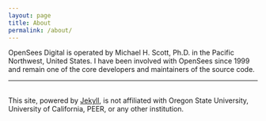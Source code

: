 ```yaml
---
layout: page
title: About
permalink: /about/
---
```


OpenSees Digital is operated by Michael H. Scott, Ph.D. in the Pacific Northwest, United States. I have been involved with OpenSees since 1999 and remain one of the core developers and maintainers of the source code. 


---
<br>
  This site, powered by <a href="https://jekyllrb.com" rel="nofollow">Jekyll</a>, is not affiliated with Oregon State University, University of California, PEER, or any other institution.
